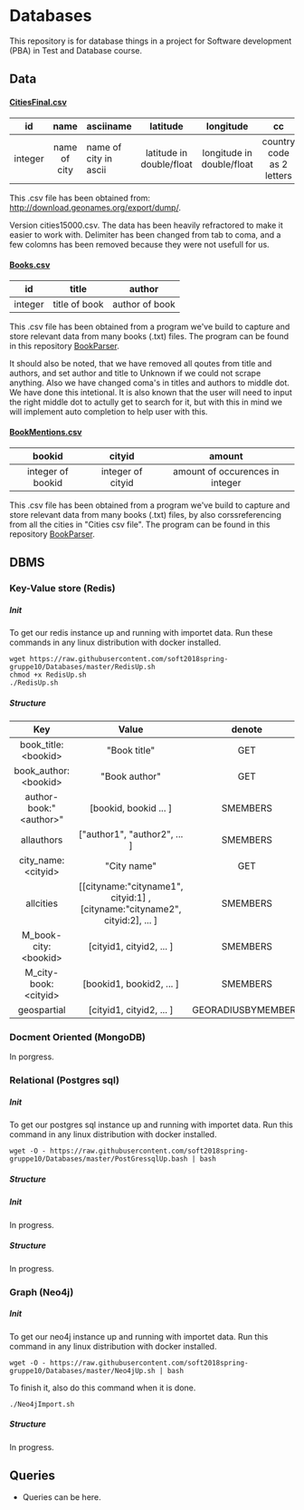 # Databases
This repository is for database things in a project for Software development (PBA) in Test and Database course.

## Data

#### [CitiesFinal.csv](https://github.com/soft2018spring-gruppe10/Databases/blob/master/CitiesFinal.csv)
id | name | asciiname | latitude | longitude | cc | population
:-----:|:-------:|:---------|:-------:|:---------:|:------:|:-----:
integer | name of city | name of city in ascii | latitude in double/float | longitude in double/float | country code as 2 letters | population in integer

This .csv file has been obtained from: http://download.geonames.org/export/dump/.

Version cities15000.csv. The data has been heavily refractored to make it easier to work with. Delimiter has been changed from tab to coma, and a few colomns has been removed because they were not usefull for us.

#### [Books.csv](https://github.com/soft2018spring-gruppe10/Databases/blob/master/Books.csv)
id | title | author 
:-----:|:-------:|:--------:
integer | title of book | author of book

This .csv file has been obtained from a program we've build to capture and store relevant data from many books (.txt) files. The program can be found in this repository [BookParser](https://github.com/soft2018spring-gruppe10/Databases/blob/master/BookParser/src/main/java/main.java).

It should also be noted, that we have removed all qoutes from title and authors, and set author and title to Unknown if we could not scrape anything. Also we have changed coma's in titles and authors to middle dot. We have done this intetional. It is also known that the user will need to input the right middle dot to actully get to search for it, but with this in mind we will implement auto completion to help user with this.

#### [BookMentions.csv](https://github.com/soft2018spring-gruppe10/Databases/blob/master/BookMentions.csv)
bookid | cityid | amount
:-----:|:-------:|:----------:
integer of bookid | integer of cityid | amount of occurences in integer

This .csv file has been obtained from a program we've build to capture and store relevant data from many books (.txt) files, by also corssreferencing from all the cities in "Cities csv file". The program can be found in this repository [BookParser](https://github.com/soft2018spring-gruppe10/Databases/blob/master/BookParser/src/main/java/main.java).

## DBMS

### Key-Value store (Redis)
##### Init
To get our redis instance up and running with importet data. Run these commands in any linux distribution with docker installed.
```
wget https://raw.githubusercontent.com/soft2018spring-gruppe10/Databases/master/RedisUp.sh
chmod +x RedisUp.sh
./RedisUp.sh
```
##### Structure

Key | Value | denote
:-------------:|:--------------:|:---------------:
book_title:\<bookid\> | "Book title" | GET
book_author:\<bookid\> | "Book author" | GET
author-book:"\<author\>" | [bookid, bookid ... ] | SMEMBERS
allauthors | ["author1", "author2", ... ] | SMEMBERS
city_name:\<cityid\> | "City name" | GET
allcities | [[cityname:"cityname1", cityid:1] ,[cityname:"cityname2", cityid:2], ... ] | SMEMBERS
M_book-city:\<bookid\> | [cityid1, cityid2, ... ] | SMEMBERS
M_city-book:\<cityid\> | [bookid1, bookid2, ... ] | SMEMBERS
geospartial | [cityid1, cityid2, ... ] | GEORADIUSBYMEMBERS



### Docment Oriented (MongoDB)
In porgress.

### Relational (Postgres sql)
##### Init
To get our postgres sql instance up and running with importet data. Run this command in any linux distribution with docker installed.
```
wget -O - https://raw.githubusercontent.com/soft2018spring-gruppe10/Databases/master/PostGressqlUp.bash | bash
```

##### Structure
##### Init
In progress.
##### Structure
In progress.

### Graph (Neo4j)
##### Init
To get our neo4j instance up and running with importet data. Run this command in any linux distribution with docker installed.
```
wget -O - https://raw.githubusercontent.com/soft2018spring-gruppe10/Databases/master/Neo4jUp.sh | bash
```
To finish it, also do this command when it is done.
```
./Neo4jImport.sh
```

##### Structure
In progress.


## Queries
- Queries can be here.
